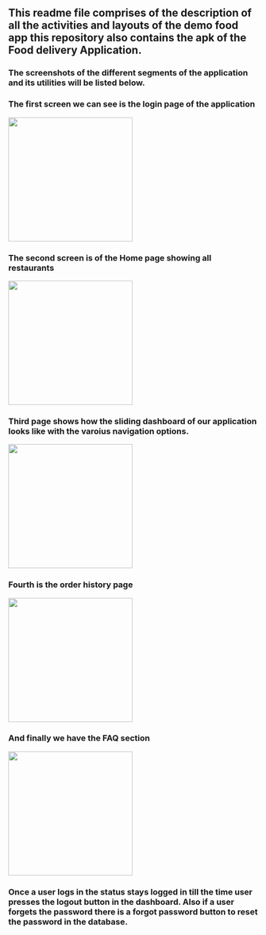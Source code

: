 ## This readme file comprises of the description of all the activities and layouts of the demo food app this repository also contains the apk of the Food delivery Application.

### The screenshots of the different segments of the application and its utilities will be listed below.

### The first screen we can see is the login page of the application
<img src="https://user-images.githubusercontent.com/67185084/156558788-fe4e37b7-37d8-48df-9e42-604ba36cc1f8.jpg" width="250">

### The second screen is of the Home page showing all restaurants
<img src="https://user-images.githubusercontent.com/67185084/156558988-cac156c1-6c1d-4ce3-8391-f2b13106a2f6.jpg" width="250">

### Third page shows how the sliding dashboard of our application looks like with the varoius navigation options.
<img src="https://user-images.githubusercontent.com/67185084/156559216-521da07e-9666-43d2-83b7-3abf415658f2.jpg" width="250">

### Fourth is the order history page
<img src="https://user-images.githubusercontent.com/67185084/156559282-6c5ac2e1-3be3-466e-97ce-fcd6217de150.jpg" width="250">

### And finally we have the FAQ section
<img src="https://user-images.githubusercontent.com/67185084/156559346-ecb141c6-c38b-493c-89a1-0e67ff70462a.jpg" width="250">

### Once a user logs in the status stays logged in till the time user presses the logout button in the dashboard. Also if a user forgets the password there is a forgot password button to reset the password in the database.

